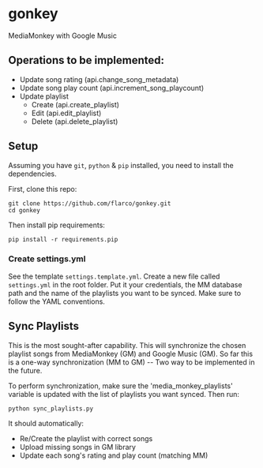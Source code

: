 # gonkey
MediaMonkey with Google Music


## Operations to be implemented:
 - Update song rating (api.change_song_metadata)
 - Update song play count (api.increment_song_playcount)
 - Update playlist
   - Create (api.create_playlist)
   - Edit (api.edit_playlist)
   - Delete (api.delete_playlist)

## Setup
Assuming you have `git`, `python` & `pip` installed, you need to install the dependencies.

First, clone this repo:
```
git clone https://github.com/flarco/gonkey.git
cd gonkey
```
Then install pip requirements:
```
pip install -r requirements.pip
```

### Create settings.yml
See the template `settings.template.yml`. Create a new file called `settings.yml` in the root folder.
Put it your credentials, the MM database path and the name of the playlists you want to be synced. Make sure to follow the YAML conventions.

## Sync Playlists
This is the most sought-after capability. This will synchronize the chosen playlist songs from MediaMonkey (GM) and Google Music (GM).
So far this is a one-way synchronization (MM to GM) -- Two way to be implemented in the future.

To perform synchronization, make sure the 'media_monkey_playlists' variable is updated with the list of playlists you want synced.
Then run:

```
python sync_playlists.py
```

It should automatically:
 - Re/Create the playlist with correct songs
 - Upload missing songs in GM library
 - Update each song's rating and play count (matching MM)

